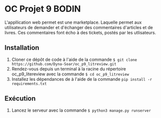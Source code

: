 # OC Projet 9 BODIN

L'appllication web permet est une marketplace. Laquelle permet aux utilisateurs de demander et d'échanger des commentaires d'articles et de livres. Ces commentaires font écho à des tickets, postés par les utlisateurs.

## Installation

1. Cloner ce dépôt de code à l'aide de la commande `$ git clone https://github.com/Dyna-Soar/oc_p9_litreview.git`
2. Rendez-vous depuis un terminal à la racine du répertoire oc_p9_litereview avec la commande `$ cd oc_p9_litreview`
3. Installez les dépendances de à l'aide de la commande `pip install -r requirements.txt` 


## Exécution

1. Lancez le serveur avec la commande `$ python3 manage.py runserver`